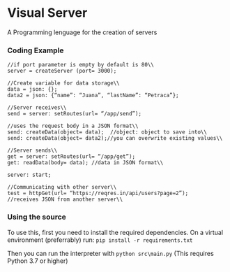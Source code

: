 # Visual Server
A Programming lenguage for the creation of servers

### Coding Example
```
//if port parameter is empty by default is 80\\
server = createServer (port= 3000);

//Create variable for data storage\\
data = json: {};
data2 = json: {“name”: “Juana”, “lastName”: “Petraca”};

//Server receives\\
send = server: setRoutes(url= “/app/send”);

//uses the request body in a JSON format\\
send: createData(object= data);  //object: object to save into\\
send: createData(object= data2);//you can overwrite existing values\\

//Server sends\\
get = server: setRoutes(url= “/app/get”);
get: readData(body= data); //data in JSON format\\

server: start;

//Communicating with other server\\
test = httpGet(url= “https://reqres.in/api/users?page=2”);
//receives JSON from another server\\

```

### Using the source
To use this, first you need to install the required dependencies.
On a virtual environment (preferrably) run: ```pip install -r requirements.txt```

Then you can run the interpreter with ```python src\main.py```
(This requires Python 3.7 or higher)
